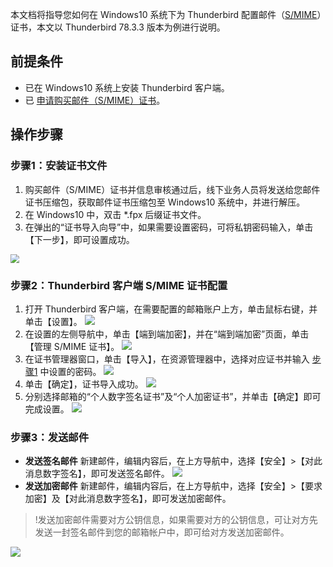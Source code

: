 
本文档将指导您如何在 Windows10 系统下为 Thunderbird 配置邮件（[S/MIME](https://cloud.tencent.com/document/product/1325/49418)）证书，本文以 Thunderbird 78.3.3 版本为例进行说明。

## 前提条件
- 已在 Windows10 系统上安装 Thunderbird 客户端。
- 已 [申请购买邮件（S/MIME）证书](https://da.do/6g0p)。


## 操作步骤
### 步骤1：安装证书文件
1. 购买邮件（S/MIME）证书并信息审核通过后，线下业务人员将发送给您邮件证书压缩包，获取邮件证书压缩包至 Windows10 系统中，并进行解压。
2. 在 Windows10 中，双击 \*.fpx 后缀证书文件。
[](id:step1)
3. 在弹出的“证书导入向导”中，如果需要设置密码，可将私钥密码输入，单击【下一步】，即可设置成功。
<img src="https://main.qcloudimg.com/raw/09eb20202ccd941c6e66a6997a7f0df7.png" style="zoom:90%;" />

### 步骤2：Thunderbird 客户端 S/MIME 证书配置
1. 打开 Thunderbird 客户端，在需要配置的邮箱账户上方，单击鼠标右键，并单击【设置】。
![](https://main.qcloudimg.com/raw/ff6ce309d0b32eb4232223dfe3f133d2.png)
2. 在设置的左侧导航中，单击【端到端加密】，并在“端到端加密”页面，单击【管理 S/MIME 证书】。
![](https://main.qcloudimg.com/raw/ba8cab0d5497b81a902b675224afcdcb.png)
3. 在证书管理器窗口，单击【导入】，在资源管理器中，选择对应证书并输入 [步骤1](#step1) 中设置的密码。
![](https://main.qcloudimg.com/raw/82cea23ea74c6f68246e831ff02bb705.png)
4. 单击【确定】，证书导入成功。
![](https://main.qcloudimg.com/raw/12e79a2a60b1c9eb7247098c1406385f.png)
5. 分别选择邮箱的“个人数字签名证书”及“个人加密证书”，并单击【确定】即可完成设置。
![](https://main.qcloudimg.com/raw/f9a25801e2043aae35ec42a323c34d76.png)


### 步骤3：发送邮件

- **发送签名邮件**
 新建邮件，编辑内容后，在上方导航中，选择【安全】>【对此消息数字签名】，即可发送签名邮件。
![](https://main.qcloudimg.com/raw/e8fc67d2dfae39a10f56744369232a83.png)
- **发送加密邮件**
新建邮件，编辑内容后，在上方导航中，选择【安全】>【要求加密】及【对此消息数字签名】，即可发送加密邮件。
>!发送加密邮件需要对方公钥信息，如果需要对方的公钥信息，可让对方先发送一封签名邮件到您的邮箱帐户中，即可给对方发送加密邮件。
>
![](https://main.qcloudimg.com/raw/82fbbdfc82e4b7211de52b9c0386fe9e.png)
